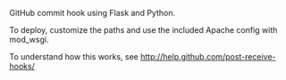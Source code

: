 GitHub commit hook using Flask and Python.

To deploy, customize the paths and use the included Apache config with mod_wsgi.

To understand how this works, see http://help.github.com/post-receive-hooks/
